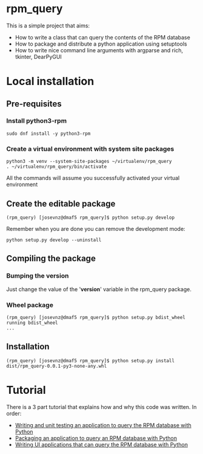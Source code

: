 # rpm_query

This is a simple project that aims:

* How to write a class that can query the contents of the RPM database
* How to package and distribute a python application using setuptools
* How to write nice command line arguments with argparse and rich, tkinter, DearPyGUI

# Local installation

## Pre-requisites
### Install python3-rpm
```shell
sudo dnf install -y python3-rpm
```
### Create a virtual environment with system site packages
```shell
python3 -m venv --system-site-packages ~/virtualenv/rpm_query
. ~/virtualenv/rpm_query/bin/activate
```

All the commands will assume you successfully activated your virtual environment

## Create the editable package

```shell
(rpm_query) [josevnz@dmaf5 rpm_query]$ python setup.py develop
```
Remember when you are done you can remove the development mode:
```shell
python setup.py develop --uninstall
```

## Compiling the package

### Bumping the version

Just change the value of the '__version__' variable in the rpm_query package.

### Wheel package

```shell
(rpm_query) [josevnz@dmaf5 rpm_query]$ python setup.py bdist_wheel
running bdist_wheel
...
```
## Installation

```shell
(rpm_query) [josevnz@dmaf5 rpm_query]$ python setup.py install dist/rpm_query-0.0.1-py3-none-any.whl
```

# Tutorial

There is a 3 part tutorial that explains how and why this code was written. In order:

* [Writing and unit testing an application to query the RPM database with Python](https://github.com/josevnz/rpm_query/blob/main/Writting%20and%20Unit%20testing%20an%20application%20that%20can%20query%20the%20RPM%20database%20with%20Python.md#writting-and-unit-testing-an-application-to-query-the-rpm-database-with-python)
* [Packaging an application to query an RPM database with Python](https://github.com/josevnz/rpm_query/blob/main/Packaging%20an%20application%20that%20can%20query%20the%20RPM%20database%20with%20Python.md)
* [Writing UI applications that can query the RPM database with Python](https://github.com/josevnz/rpm_query/blob/main/Writting%20UI%20applications%20that%20can%20query%20the%20RPM%20database%20with%20Python.md)
